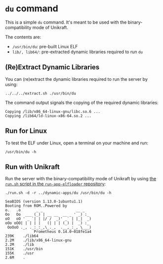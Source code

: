 # `du` command

This is a simple `du` command.
It's meant to be used with the binary-compatibility mode of Unikraft.

The contents are:

* `/usr/bin/du`: pre-built Linux ELF
* `lib/, lib64/`: pre-extracted dynamic libraries required to run `du`

## (Re)Extract Dynamic Libraries

You can (re)extract the dynamic libraries required to run the server by using:

```console
../../../extract.sh ./usr/bin/du
```

The command output signals the copying of the required dynamic libraries:

```text
Copying /lib/x86_64-linux-gnu/libc.so.6 ...
Copying /lib64/ld-linux-x86-64.so.2 ...
```

## Run for Linux

To test the ELF under Linux, open a terminal on your machine and run:

```console
/usr/bin/du -h
```

## Run with Unikraft

Run the server with the binary-compatibility mode of Unikraft by using [the `run.sh` script in the `run-app-elfloader` repository](https://github.com/unikraft/run-app-elfloader/blob/master/run.sh):

```console
./run.sh -d -r ../dynamic-apps/du /usr/bin/du -h
```

```text
SeaBIOS (version 1.13.0-1ubuntu1.1)
Booting from ROM..Powered by
o.   .o       _ _               __ _
Oo   Oo  ___ (_) | __ __  __ _ ' _) :_
oO   oO ' _ `| | |/ /  _)' _` | |_|  _)
oOo oOO| | | | |   (| | | (_) |  _) :_
 OoOoO ._, ._:_:_,\_._,  .__,_:_, \___)
             Prometheus 0.14.0~018fe1a4
239K    ./lib64
2.2M    ./lib/x86_64-linux-gnu
2.2M    ./lib
151K    ./usr/bin
155K    ./usr
2.6M    .
```
